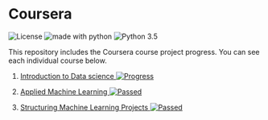 # Coursera

![License](https://img.shields.io/badge/license-MIT%20License-blue.svg) <img src="https://img.shields.io/badge/made%20with-python-blue.svg?style=flat-square" alt="made with python"> ![Python 3.5](https://img.shields.io/badge/python-3.5-blue.svg) 





This repository includes the Coursera course project progress. You can see each individual course below. 


1. [Introduction to Data science ](https://github.com/erdemalpkaya/Introduction-to-Data-science-Python/tree/1f1e779908993219e68bac56739a0279bc94c997) [![Progress](https://img.shields.io/badge/Done-✔-green.svg?style=flat)]()

2. [Applied Machine Learning ](https://github.com/erdemalpkaya/Coursera/tree/master/Applied%20Machine%20Learning) [![Passed](https://img.shields.io/badge/In_Progress-50%25-red.svg?style=flat)]()

3. [Structuring Machine Learning Projects ](https://github.com/erdemalpkaya/Introduction-to-Data-science-Python/tree/1f1e779908993219e68bac56739a0279bc94c997) [![Passed](https://img.shields.io/badge/Not_Started-0%25-blue.svg?style=flat)]()

